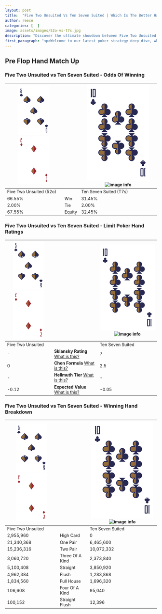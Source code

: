 ```yaml
---
layout: post
title:  "Five Two Unsuited Vs Ten Seven Suited | Which Is The Better Hand In Poker? A Complete Guide"
author: reece
categories: [  ]
image: assets/images/52o-vs-t7s.jpg
description: "Discover the ultimate showdown between Five Two Unsuited and Ten Seven Suited in poker! Uncover the odds, strategies, and scenarios where one hand triumphs over the other. Get ready to up your poker game with this thrilling analysis."
first_paragraph: "<p>Welcome to our latest poker strategy deep dive, where we're pitting two distinct hands against each other in a high-stakes showdown: Five Two Unsuited vs Ten Seven Suited.</p><p>In the dynamic world of poker, every decision counts, and knowing which hand holds the upper hand is key to your success at the table.</p><p>In this article, we'll dissect these two hands, explore the scenarios where one dominates the other, and equip you with the knowledge to make strategic choices that can tip the odds in your favor.</p><p>Get ready to unravel the intriguing dynamics of these poker hands and elevate your game to new heights.</p>"
---
```




[comment]: # (sp0)

## Pre Flop Hand Match Up

<div class="table hand-ratings" markdown="1"> 



### Five Two Unsuited vs Ten Seven Suited - Odds Of Winning


    
| ![image info](assets/images/hand1/5.png) ![image info](assets/images/hand1/2o.png) |  | ![image info](assets/images/hand2/T.png) ![image info](assets/images/hand2/7s.png) |
| -------- | -------- | -------- |
| Five Two Unsuited (52o) |  | Ten Seven Suited (T7s) |
| 66.55% | Win | 31.45% |
| 2.00% | Tie | 2.00% |
| 67.55% | Equity | 32.45% |




[comment]: # (sp1)



### Five Two Unsuited vs Ten Seven Suited - Limit Poker Hand Ratings


    
| ![image info](assets/images/hand1/5.png) ![image info](assets/images/hand1/2o.png) |  | ![image info](assets/images/hand2/T.png) ![image info](assets/images/hand2/7s.png) |
| -------- | -------- | -------- |
| Five Two Unsuited |  | Ten Seven Suited |
| - | **Sklansky Rating** [What is this?](/sklansky-rating-explained) | 7 |
| 0 | **Chen Formula** [What is this?](/chen-formula-explained) | 2.5 |
| - | **Hellmuth Tier** [What is this?](/Hellmuth-tier-explained) | - |
| -0.12 | **Expected Value** [What is this?](/expected-value-explained) | -0.05 |




[comment]: # (sp2)



### Five Two Unsuited vs Ten Seven Suited - Winning Hand Breakdown


    
| ![image info](assets/images/hand1/5.png) ![image info](assets/images/hand1/2o.png) |  | ![image info](assets/images/hand2/T.png) ![image info](assets/images/hand2/7s.png) |
| -------- | -------- | -------- |
| Five Two Unsuited |  | Ten Seven Suited |
| 2,955,960 | High Card | 0 |
| 21,340,368 | One Pair | 6,465,600 |
| 15,236,316 | Two Pair | 10,072,332 |
| 3,060,720 | Three Of A Kind | 2,373,840 |
| 5,100,408 | Straight | 3,850,920 |
| 4,962,384 | Flush | 1,283,868 |
| 1,834,560 | Full House | 1,696,320 |
| 106,608 | Four Of A Kind | 95,040 |
| 100,152 | Straight Flush | 12,396 |




[comment]: # (sp3)



</div>

[comment]: # (sp4)



[comment]: # (sp5)

